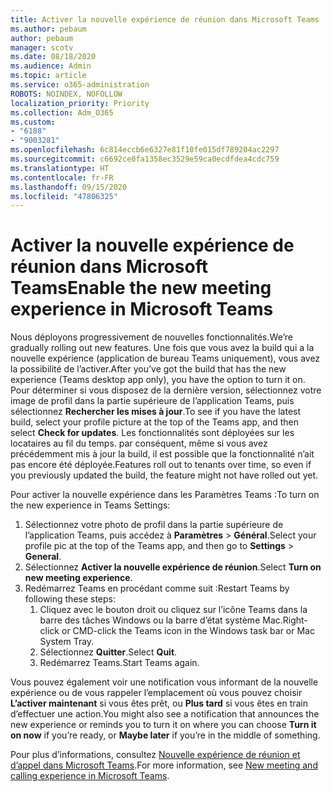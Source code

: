 ```yaml
---
title: Activer la nouvelle expérience de réunion dans Microsoft Teams
ms.author: pebaum
author: pebaum
manager: scotv
ms.date: 08/18/2020
ms.audience: Admin
ms.topic: article
ms.service: o365-administration
ROBOTS: NOINDEX, NOFOLLOW
localization_priority: Priority
ms.collection: Adm_O365
ms.custom:
- "6188"
- "9003281"
ms.openlocfilehash: 6c814eccb6e6327e81f10fe015df789204ac2297
ms.sourcegitcommit: c6692ce0fa1358ec3529e59ca0ecdfdea4cdc759
ms.translationtype: HT
ms.contentlocale: fr-FR
ms.lasthandoff: 09/15/2020
ms.locfileid: "47806325"
---
```

# <a name="enable-the-new-meeting-experience-in-microsoft-teams"></a><span data-ttu-id="77462-102">Activer la nouvelle expérience de réunion dans Microsoft Teams</span><span class="sxs-lookup"><span data-stu-id="77462-102">Enable the new meeting experience in Microsoft Teams</span></span>

<span data-ttu-id="77462-103">Nous déployons progressivement de nouvelles fonctionnalités.</span><span class="sxs-lookup"><span data-stu-id="77462-103">We’re gradually rolling out new features.</span></span> <span data-ttu-id="77462-104">Une fois que vous avez la build qui a la nouvelle expérience (application de bureau Teams uniquement), vous avez la possibilité de l’activer.</span><span class="sxs-lookup"><span data-stu-id="77462-104">After you’ve got the build that has the new experience (Teams desktop app only), you have the option to turn it on.</span></span> <span data-ttu-id="77462-105">Pour déterminer si vous disposez de la dernière version, sélectionnez votre image de profil dans la partie supérieure de l’application Teams, puis sélectionnez  **Rechercher les mises à jour**.</span><span class="sxs-lookup"><span data-stu-id="77462-105">To see if you have the latest build, select your profile picture at the top of the Teams app, and then select  **Check for updates**.</span></span> <span data-ttu-id="77462-106">Les fonctionnalités sont déployées sur les locataires au fil du temps. par conséquent, même si vous avez précédemment mis à jour la build, il est possible que la fonctionnalité n’ait pas encore été déployée.</span><span class="sxs-lookup"><span data-stu-id="77462-106">Features roll out to tenants over time, so even if you previously updated the build, the feature might not have rolled out yet.</span></span>  

<span data-ttu-id="77462-107">Pour activer la nouvelle expérience dans les Paramètres Teams :</span><span class="sxs-lookup"><span data-stu-id="77462-107">To turn on the new experience in Teams Settings:</span></span>

1. <span data-ttu-id="77462-108">Sélectionnez votre photo de profil dans la partie supérieure de l’application Teams, puis accédez à **Paramètres** >  **Général**.</span><span class="sxs-lookup"><span data-stu-id="77462-108">Select your profile pic at the top of the Teams app, and then go to **Settings** >  **General**.</span></span> 
2. <span data-ttu-id="77462-109">Sélectionnez **Activer la nouvelle expérience de réunion**.</span><span class="sxs-lookup"><span data-stu-id="77462-109">Select **Turn on new meeting experience**.</span></span>
3. <span data-ttu-id="77462-110">Redémarrez Teams en procédant comme suit :</span><span class="sxs-lookup"><span data-stu-id="77462-110">Restart Teams by following these steps:</span></span>
    1. <span data-ttu-id="77462-111">Cliquez avec le bouton droit ou cliquez sur l’icône Teams dans la barre des tâches Windows ou la barre d’état système Mac.</span><span class="sxs-lookup"><span data-stu-id="77462-111">Right-click or CMD-click the Teams icon in the Windows task bar or Mac System Tray.</span></span>
    2. <span data-ttu-id="77462-112">Sélectionnez **Quitter**.</span><span class="sxs-lookup"><span data-stu-id="77462-112">Select **Quit**.</span></span>
    3. <span data-ttu-id="77462-113">Redémarrez Teams.</span><span class="sxs-lookup"><span data-stu-id="77462-113">Start Teams again.</span></span>

<span data-ttu-id="77462-114">Vous pouvez également voir une notification vous informant de la nouvelle expérience ou de vous rappeler l’emplacement où vous pouvez choisir  **L’activer maintenant**  si vous êtes prêt, ou  **Plus tard** si vous êtes en train d’effectuer une action.</span><span class="sxs-lookup"><span data-stu-id="77462-114">You might also see a notification that announces the new experience or reminds you to turn it on where you can choose  **Turn it on now**  if you’re ready, or  **Maybe later** if you’re in the middle of something.</span></span>  

<span data-ttu-id="77462-115">Pour plus d’informations, consultez [Nouvelle expérience de réunion et d’appel dans Microsoft Teams](https://techcommunity.microsoft.com/t5/microsoft-teams-blog/new-meeting-and-calling-experience-in-microsoft-teams/ba-p/1537581).</span><span class="sxs-lookup"><span data-stu-id="77462-115">For more information, see [New meeting and calling experience in Microsoft Teams](https://techcommunity.microsoft.com/t5/microsoft-teams-blog/new-meeting-and-calling-experience-in-microsoft-teams/ba-p/1537581).</span></span>